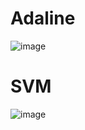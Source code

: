 # Adaline
![image](https://user-images.githubusercontent.com/60944931/166569070-842d9338-d8cb-495d-bd62-8080266a46a6.png)

# SVM
![image](https://user-images.githubusercontent.com/60944931/166569117-cf6925d8-a034-44d8-88b9-8a4037e4f831.png)
